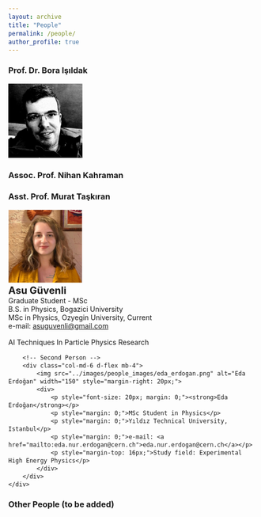 ```yaml
---
layout: archive
title: "People"
permalink: /people/
author_profile: true
---
```


### Prof. Dr. Bora Işıldak

<p align="left"><img src="../images/people_images/bora_isildak.png" alt="Prof. Dr. Bora Işıldak" width="150"></p>

### Assoc. Prof. Nihan Kahraman

### Asst. Prof. Murat Taşkıran

<div class="container">
    <div class="row">
        <!-- First Person -->
        <div class="col-md-6 d-flex mb-4">
            <img src="../images/people_images/asu_guvenli.png" alt="Asu Güvenli" width="150" style="margin-right: 20px;">
            <div>
                <p style="font-size: 20px; margin: 0;"><strong>Asu Güvenli</strong></p>
                <p style="margin: 0;">Graduate Student - MSc</p>
                <p style="margin: 0;">B.S. in Physics, Bogazici University</p>
                <p style="margin: 0;">MSc in Physics, Ozyegin University, Current</p>
                <p style="margin: 0;">e-mail: <a href="mailto:asuguvenli@gmail.com">asuguvenli@gmail.com</a></p>
                <p style="margin-top: 16px;">AI Techniques In Particle Physics Research</p>
            </div>
        </div>
        
        <!-- Second Person -->
        <div class="col-md-6 d-flex mb-4">
            <img src="../images/people_images/eda_erdogan.png" alt="Eda Erdoğan" width="150" style="margin-right: 20px;">
            <div>
                <p style="font-size: 20px; margin: 0;"><strong>Eda Erdoğan</strong></p>
                <p style="margin: 0;">MSc Student in Physics</p>
                <p style="margin: 0;">Yıldız Technical University, Istanbul</p>
                <p style="margin: 0;">e-mail: <a href="mailto:eda.nur.erdogan@cern.ch">eda.nur.erdogan@cern.ch</a></p>
                <p style="margin-top: 16px;">Study field: Experimental High Energy Physics</p>
            </div>
        </div>
    </div>
</div>

### Other People (to be added)
